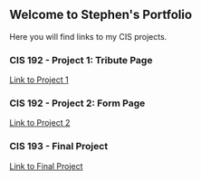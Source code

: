 ## Welcome to Stephen's Portfolio

Here you will find links to my CIS projects. 

### CIS 192 - Project 1: Tribute Page

[Link to Project 1](https://stephenc-5.github.io/tributepage/) 

### CIS 192 - Project 2: Form Page

[Link to Project 2](http://www.google.com) 

### CIS 193 - Final Project

[Link to Final Project](http://www.google.com) 
